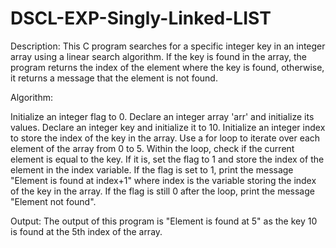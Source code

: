 # DSCL-EXP-Singly-Linked-LIST

Description:
This C program searches for a specific integer key in an integer array using a linear search algorithm. If the key is found in the array, the program returns the index of the element where the key is found, otherwise, it returns a message that the element is not found.

Algorithm:

Initialize an integer flag to 0.
Declare an integer array 'arr' and initialize its values.
Declare an integer key and initialize it to 10.
Initialize an integer index to store the index of the key in the array.
Use a for loop to iterate over each element of the array from 0 to 5.
Within the loop, check if the current element is equal to the key.
If it is, set the flag to 1 and store the index of the element in the index variable.
If the flag is set to 1, print the message "Element is found at index+1" where index is the variable storing the index of the key in the array.
If the flag is still 0 after the loop, print the message "Element not found".

Output:
The output of this program is "Element is found at 5" as the key 10 is found at the 5th index of the array.

